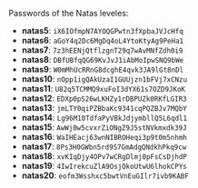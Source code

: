 Passwords of the Natas leveles: 

* **natas5**: `iX6IOfmpN7AYOQGPwtn3fXpbaJVJcHfq`
* **natas6**: `aGoY4q2Dc6MgDq4oL4YtoKtyAg9PeHa1`
* **natas7**: `7z3hEENjQtflzgnT29q7wAvMNfZdh0i9`
* **natas8**: `DBfUBfqQG69KvJvJ1iAbMoIpwSNQ9bWe`
* **natas9**: `W0mMhUcRRnG8dcghE4qvk3JA9lGt8nDl`
* **natas10**: `nOpp1igQAkUzaI1GUUjzn1bFVj7xCNzu`
* **natas11**: `U82q5TCMMQ9xuFoI3dYX61s7OZD9JKoK`
* **natas12**: `EDXp0pS26wLKHZy1rDBPUZk0RKfLGIR3`
* **natas13**: `jmLTY0qiPZBbaKc9341cqPQZBJv7MQbY`
* **natas14**: `Lg96M10TdfaPyVBkJdjymbllQ5L6qdl1`
* **natas15**: `AwWj0w5cvxrZiONgZ9J5stNVkmxdk39J`
* **natas16**: `WaIHEacj63wnNIBROHeqi3p9t0m5nhmh`
* **natas17**: `8Ps3H0GWbn5rd9S7GmAdgQNdkhPkq9cw`
* **natas18**: `xvKIqDjy4OPv7wCRgDlmj0pFsCsDjhdP`
* **natas19**: `4IwIrekcuZlA9OsjOkoUtwU6lhokCPYs`
* **natas20**: `eofm3Wsshxc5bwtVnEuGIlr7ivb9KABF`